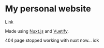# My personal website

[Link](https://evad1n.github.io/)

Made using [Nuxt.js](https://nuxtjs.org/) and [Vuetify](https://vuetifyjs.com/en/).

404 page stopped working with nuxt now... idk
